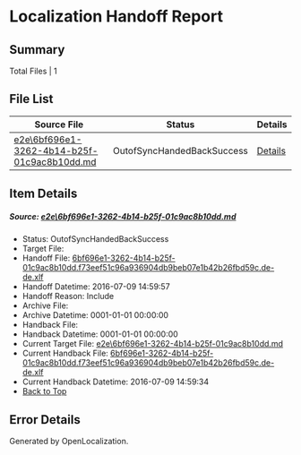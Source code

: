 # <a name='report-top'></a> Localization Handoff Report

## Summary
 Total Files | 1

## File List
 Source File | Status | Details 
 ----------- | ------ | ------- 
 [e2e\6bf696e1-3262-4b14-b25f-01c9ac8b10dd.md](https://github.com/OpenLocalizationTestOrg/oltest/blob/4732f72f460312fcb10382caecc61a15c6d43aca/e2e/6bf696e1-3262-4b14-b25f-01c9ac8b10dd.md) | OutofSyncHandedBackSuccess | [Details](#77d253fa550a4f8ad338826a7c285f714e3583d61)

## Item Details
##### <a name='77d253fa550a4f8ad338826a7c285f714e3583d61'></a> Source: [e2e\6bf696e1-3262-4b14-b25f-01c9ac8b10dd.md](https://github.com/OpenLocalizationTestOrg/oltest/blob/4732f72f460312fcb10382caecc61a15c6d43aca/e2e/6bf696e1-3262-4b14-b25f-01c9ac8b10dd.md)
* Status: OutofSyncHandedBackSuccess
* Target File: 
* Handoff File: [6bf696e1-3262-4b14-b25f-01c9ac8b10dd.f73eef51c96a936904db9beb07e1b42b26fbd59c.de-de.xlf](https://github.com/OpenLocalizationTestOrg/olhandoff-e2e/blob/ba7e94dbf3e34d86874d696e53947dcd97bcb3d9/ol-handoff/OpenLocalizationTestOrg/oltest-dede-fly/ci/ht/6bf696e1-3262-4b14-b25f-01c9ac8b10dd.f73eef51c96a936904db9beb07e1b42b26fbd59c.de-de.xlf)
* Handoff Datetime: 2016-07-09 14:59:57
* Handoff Reason: Include
* Archive File: 
* Archive Datetime: 0001-01-01 00:00:00
* Handback File: 
* Handback Datetime: 0001-01-01 00:00:00
* Current Target File: [e2e\6bf696e1-3262-4b14-b25f-01c9ac8b10dd.md](https://github.com/OpenLocalizationTestOrg/oltest-dede-fly/blob/75526616ed32aae2ff30e3049fced23852275444/e2e/6bf696e1-3262-4b14-b25f-01c9ac8b10dd.md)
* Current Handback File: [6bf696e1-3262-4b14-b25f-01c9ac8b10dd.f73eef51c96a936904db9beb07e1b42b26fbd59c.de-de.xlf](https://github.com/OpenLocalizationTestOrg/olhandback-e2e/blob/e17f01df6021227833dee5cecaab49a48c2ae416/ol-handback/OpenLocalizationTestOrg/oltest-dede-fly/ci/ht/6bf696e1-3262-4b14-b25f-01c9ac8b10dd.f73eef51c96a936904db9beb07e1b42b26fbd59c.de-de.xlf)
* Current Handback Datetime: 2016-07-09 14:59:34
* [Back to Top](#report-top)


## Error Details

Generated by OpenLocalization.
